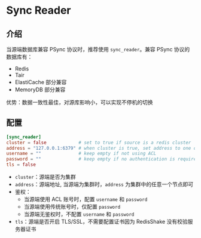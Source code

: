 # Sync Reader

## 介绍

当源端数据库兼容 PSync 协议时，推荐使用 `sync_reader`。兼容 PSync 协议的数据库有：

* Redis
* Tair
* ElastiCache 部分兼容
* MemoryDB 部分兼容

优势：数据一致性最佳，对源库影响小，可以实现不停机的切换

## 配置

```toml
[sync_reader]
cluster = false            # set to true if source is a redis cluster
address = "127.0.0.1:6379" # when cluster is true, set address to one of the cluster node
username = ""              # keep empty if not using ACL
password = ""              # keep empty if no authentication is required
tls = false
```

* `cluster`：源端是否为集群
* `address`：源端地址, 当源端为集群时，`address` 为集群中的任意一个节点即可
* 鉴权：
    * 当源端使用 ACL 账号时，配置 `username` 和 `password`
    * 当源端使用传统账号时，仅配置 `password`
    * 当源端无鉴权时，不配置 `username` 和 `password`
* `tls`：源端是否开启 TLS/SSL，不需要配置证书因为 RedisShake 没有校验服务器证书